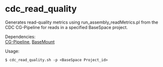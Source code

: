 # cdc_read_quality
Generates read-quality metrics using run_assembly_readMetrics.pl from the CDC CG-Pipeline for reads in a specified BaseSpace project.

Dependencies: <br/>
[CG-Pipeline](https://github.com/lskatz/CG-Pipeline), [BaseMount](https://basemount.basespace.illumina.com/)

Usage:<br/>
```
$ cdc_read_quality.sh -p <BaseSpace Project_id>

``` 
